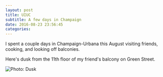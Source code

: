 ```yaml
---
layout: post
title: UIUC
subtitle: A few days in Champaign
date: 2016-08-23 23:56:45
categories:  
---
```


I spent a couple days in Champaign-Urbana this August visiting friends, cooking, and looking off balconies.

Here's dusk from the 11th floor of my friend's balcony on Green Street.

<img alt="Photo: Dusk" src="http://i.imgur.com/LVyajJX.jpg" >
